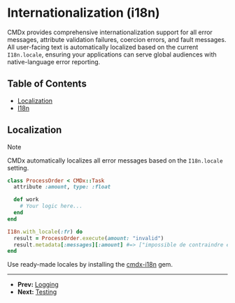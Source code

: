 # Internationalization (i18n)

CMDx provides comprehensive internationalization support for all error messages, attribute validation failures, coercion errors, and fault messages. All user-facing text is automatically localized based on the current `I18n.locale`, ensuring your applications can serve global audiences with native-language error reporting.

## Table of Contents

- [Localization](#localization)
- [I18n](#i18n)

## Localization

> [!NOTE]
> CMDx automatically localizes all error messages based on the `I18n.locale` setting.

```ruby
class ProcessOrder < CMDx::Task
  attribute :amount, type: :float

  def work
    # Your logic here...
  end
end

I18n.with_locale(:fr) do
  result = ProcessOrder.execute(amount: "invalid")
  result.metadata[:messages][:amount] #=> ["impossible de contraindre en float"]
end
```

Use ready-made locales by installing the [cmdx-i18n](#TODO) gem.

---

- **Prev:** [Logging](logging.md)
- **Next:** [Testing](testing.md)
